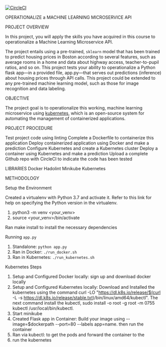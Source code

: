[![CircleCI](https://dl.circleci.com/status-badge/img/gh/alextoyese/project-ml-microservice-kubernetes/tree/master.svg?style=svg)](https://dl.circleci.com/status-badge/redirect/gh/alextoyese/project-ml-microservice-kubernetes/tree/master)

OPERATIONALIZE a MACHINE LEARNING MICROSERVICE API

PROJECT OVERVIEW

In this project, you will apply the skills you have acquired in this course to operationalize a Machine Learning Microservice API.

The project entails using a pre-trained, `sklearn` model that has been trained to predict housing prices in Boston according to several features, such as average rooms in a home and data about highway access, teacher-to-pupil ratios, and so on. This project tests your ability to operationalize a Python flask app—in a provided file, app.py—that serves out predictions (inference) about housing prices through API calls. This project could be extended to any pre-trained machine learning model, such as those for image recognition and data labeling.

OBJECTIVE
 
The project goal is to operationalize this working, machine learning microservice using [kubernetes](https://kubernetes.io/), which is an open-source system for automating the management of containerized applications. 


PROJECT PROCEDURE

Test project code using linting
Complete a Dockerfile to containerize this application
Deploy containerized application using Docker and make a prediction
Configure Kubernetes and create a Kubernetes cluster
Deploy a container using Kubernetes and make a prediction
Upload a complete Github repo with CircleCI to indicate the code has been tested

LIBRARIES
Docker
Hadolint
Minikube
Kubernetes


METHODOLOGY

Setup the Environment

Created a virtualenv with Python 3.7 and activate it. Refer to this link for help on specifying the Python version in the virtualenv. 

  1. python3 -m venv <your_venv>
  2. source <your_venv>/bin/activate
  
Ran make install to install the necessary dependencies

Running `app.py`

  1. Standalone:  `python app.py`
  2. Ran in Docker:  `./run_docker.sh`
  3. Ran in Kubernetes:  `./run_kubernetes.sh`

Kubernetes Steps

  1. Setup and Configured Docker locally: sign up and download docker locally
  2. Setup and Configured Kubernetes locally: Download and Installed the kubernetes using the command curl -LO "https://dl.k8s.io/release/$(curl -L -s https://dl.k8s.io/release/stable.txt)/bin/linux/amd64/kubectl". The next command install the kubectl, sudo install -o root -g root -m 0755 kubectl /usr/local/bin/kubectl.
  3. Start minikube
  3. Created Flask app in Container: Build your image using --image=$dockerpath --port=80 --labels app=name. then run the container
  4. Ran via kubectl: to get the pods and forward the container to the 
  5. run the kubernetes
